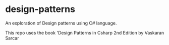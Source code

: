 # design-patterns

An exploration of Design patterns using C# language. 

This repo uses the book 'Design Patterns in Csharp 2nd Edition by Vaskaran Sarcar 
